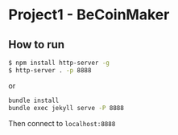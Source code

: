 # Project1 - BeCoinMaker


## How to run

```bash
$ npm install http-server -g
$ http-server . -p 8888
```

or

```bash
bundle install
bundle exec jekyll serve -P 8888
```

Then connect to `localhost:8888`